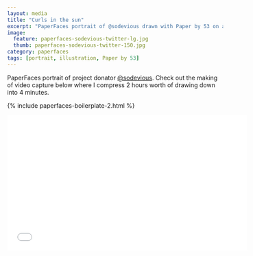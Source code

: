 ```yaml
---
layout: media
title: "Curls in the sun"
excerpt: "PaperFaces portrait of @sodevious drawn with Paper by 53 on an iPad."
image: 
  feature: paperfaces-sodevious-twitter-lg.jpg
  thumb: paperfaces-sodevious-twitter-150.jpg
category: paperfaces
tags: [portrait, illustration, Paper by 53]
---
```


PaperFaces portrait of project donator [@sodevious](http://twitter.com/sodevious). Check out the making of video capture below where I compress 2 hours worth of drawing down into 4 minutes.

{% include paperfaces-boilerplate-2.html %}

<iframe width="560" height="315" src="//www.youtube.com/embed/fC_yATccHmk" frameborder="0" allowfullscreen> </iframe>
